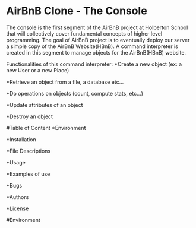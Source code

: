 # AirBnB Clone - The Console
The console is the first segment of the AirBnB project at Holberton School that will collectively cover fundamental concepts of higher level programming. The goal of AirBnB project is to eventually deploy our server a simple copy of the AirBnB Website(HBnB). A command interpreter is created in this segment to manage objects for the AirBnB(HBnB) website.

Functionalities of this command interpreter:
*Create a new object (ex: a new User or a new Place)

*Retrieve an object from a file, a database etc...

*Do operations on objects (count, compute stats, etc...)

*Update attributes of an object

*Destroy an object

#Table of Content
*Environment

*Installation

*File Descriptions

*Usage

*Examples of use

*Bugs

*Authors

*License

#Environment
